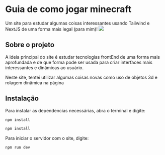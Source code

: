 # Guia de como jogar minecraft
Um site para estudar algumas coisas interessantes usando Tailwind e NextJS de uma forma mais legal (para mim)!
![](https://discord.com/channels/754874760063877212/774432392818589746/1177795352611532891)

## Sobre o projeto
A ideia principal do site é estudar tecnologias frontEnd de uma forma mais aprofundada e de que forma pode ser usada para criar interfaces mais interessantes e dinâmicas ao usuário.

Neste site, tentei utilizar algumas coisas novas como uso de objetos 3d e rolagem dinâmica na página

## Instalação

Para instalar as dependencias necessárias, abra o terminal e digite:

```sh
npm install
```

```sh
npm install
```

Para iniciar o servidor com o site, digite:

```sh
npm run dev
```
